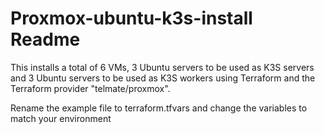 # Proxmox-ubuntu-k3s-install Readme

This installs a total of 6 VMs, 3 Ubuntu servers to be used as K3S servers and 3 Ubuntu servers to be used as K3S workers using Terraform and the Terraform provider "telmate/proxmox".


Rename the example file to terraform.tfvars and change the variables to match your environment


